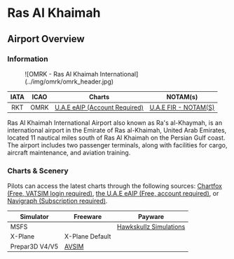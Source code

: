 # Ras Al Khaimah
## Airport Overview
### Information

<figure markdown>
![OMRK - Ras Al Khaimah International](../img/omrk/omrk_header.jpg)
</figure>

| IATA | ICAO | Charts | NOTAM(s) |
|:----:|:----:|:------:|:----------:|
| RKT  | OMRK | [U.A.E eAIP (Account Required)](https://www.gcaa.gov.ae/en/ais/Pages/default.aspx)    | [U.A.E FIR - NOTAM(S) ](https://www.gcaa.gov.ae/en/ais/notice-to-airmen-notam)      |

Ras Al Khaimah International Airport also known as Ra's al-Khaymah, is an international airport in the Emirate of Ras al-Khaimah, United Arab Emirates, located 11 nautical miles south of Ras Al Khaimah on the Persian Gulf coast. The airport includes two passenger terminals, along with facilities for cargo, aircraft maintenance, and aviation training.

### Charts & Scenery
Pilots can access the latest charts through the following sources: [Chartfox (Free, VATSIM login required)](https://chartfox.org/), [the U.A.E eAIP (Free, account required)](https://www.gcaa.gov.ae/en/ais/Pages/default.aspx), or [Navigraph (Subscription required)](https://navigraph.com/).

| Simulator      | Freeware                                                                                                  | Payware                            |
|----------------|-----------------------------------------------------------------------------------------------------------|------------------------------------|
| MSFS           |                                                                                                           | [Hawkskullz Simulations](https://secure.simmarket.com/hawkskullz-simulations-omrk-ras-al-khaimah-intl-airport-uae-msfs.phtml) |
| X-Plane        | X-Plane Default                                                                                           |                                    |
| Prepar3D V4/V5 | [AVSIM](https://library.avsim.net/search.php?SearchTerm=emirates&CatID=root&Sort=Name&ScanMode=0&Page=51) |                                    |